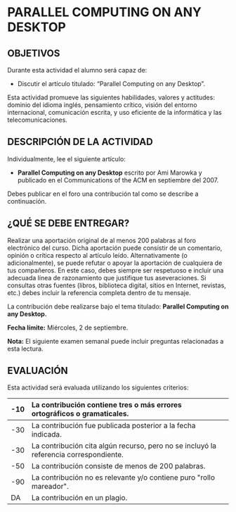 # PARALLEL COMPUTING ON ANY DESKTOP
## OBJETIVOS
Durante esta actividad el alumno será capaz de:

* Discutir el artículo titulado: “Parallel Computing on any Desktop”.

Esta actividad promueve las siguientes habilidades, valores y actitudes: dominio del idioma inglés, pensamiento crítico, visión del entorno internacional, comunicación escrita, y uso eficiente de la informática y las telecomunicaciones.

## DESCRIPCIÓN DE LA ACTIVIDAD
Individualmente, lee el siguiente artículo:

* **Parallel Computing on any Desktop** escrito por Ami Marowka y publicado en el Communications of the ACM en septiembre del 2007.

Debes publicar en el foro una contribución tal como se describe a continuación.

## ¿QUÉ SE DEBE ENTREGAR?
Realizar una aportación original de al menos 200 palabras al foro electrónico del curso. Dicha aportación puede consistir de un comentario, opinión o crítica respecto al artículo leído. Alternativamente (o adicionalmente), se puede refutar o apoyar la aportación de cualquiera de tus compañeros. En este caso, debes siempre ser respetuoso e incluir una adecuada línea de razonamiento que justifique tus aseveraciones. Si consultas otras fuentes (libros, biblioteca digital, sitios en Internet, revistas, etc.) debes incluir la referencia completa dentro de tu mensaje.

La contribución debe realizarse bajo el tema titulado: **Parallel Computing on any Desktop.**

**Fecha límite:** Miércoles, 2 de septiembre.

**Nota:** El siguiente examen semanal puede incluir preguntas relacionadas a esta lectura.

## EVALUACIÓN
Esta actividad será evaluada utilizando los siguientes criterios: 

-10 |	La contribución contiene tres o más errores ortográficos o gramaticales.
--- | :---
-30	| La contribución fue publicada posterior a la fecha indicada.
-30	| La contribución cita algún recurso, pero no se incluyó la referencia correspondiente.
-50	| La contribución consiste de menos de 200 palabras.
-90	| La contribución no es relevante y/o contiene puro "rollo mareador".
DA	| La contribución en un plagio.

